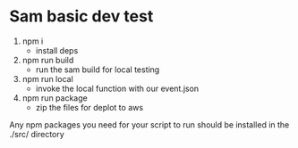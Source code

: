 # Sam basic dev test

1. npm i
	- install deps
2. npm run build
	- run the sam build for local testing
3. npm run local
	- invoke the local function with our event.json
4. npm run package
	- zip the files for deplot to aws

Any npm packages you need for your script to run should be installed in the ./src/ directory
